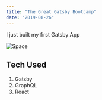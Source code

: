 ```yaml
---
title: "The Great Gatsby Bootcamp"
date: "2019-08-26"
---
```


I just built my first Gatsby App

![Space](./gatsby/space.jpg)

## Tech Used

1. Gatsby
2. GraphQL
3. React